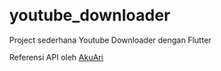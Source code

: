 # youtube_downloader

Project sederhana Youtube Downloader dengan Flutter

Referensi API oleh [AkuAri](https://api.akuari.my.id/)
